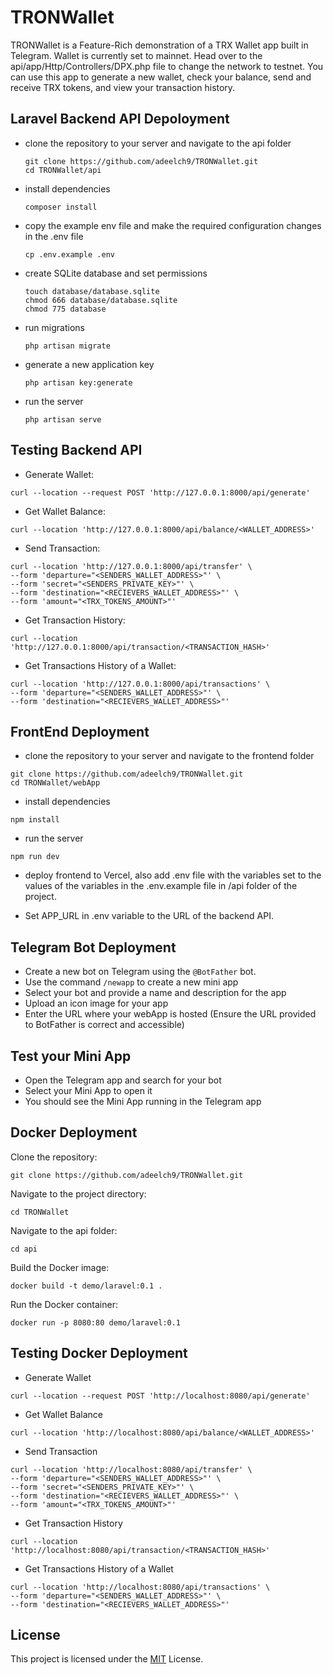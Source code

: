 # TRONWallet
TRONWallet is a Feature-Rich demonstration of a TRX Wallet app built in Telegram. Wallet is currently set to mainnet. Head over to the api/app/Http/Controllers/DPX.php file to change the network to testnet. You can use this app to generate a new wallet, check your balance, send and receive TRX tokens, and view your transaction history.

## Laravel Backend API Depoloyment
- clone the repository to your server and navigate to the api folder
  
  ```
  git clone https://github.com/adeelch9/TRONWallet.git
  cd TRONWallet/api
  ```

- install dependencies
  
  ```
  composer install
  ```

- copy the example env file and make the required configuration changes in the .env file
  
  ```
  cp .env.example .env
  ```

- create SQLite database and set permissions
  
  ```
  touch database/database.sqlite
  chmod 666 database/database.sqlite
  chmod 775 database
  ```

- run migrations
  
  ```
  php artisan migrate
  ```

- generate a new application key
  
  ```
  php artisan key:generate
  ```

- run the server
  
  ```
  php artisan serve
  ```

## Testing Backend API

  - Generate Wallet:
  
  ```
  curl --location --request POST 'http://127.0.0.1:8000/api/generate'
  ```

  - Get Wallet Balance:
  
  ```
  curl --location 'http://127.0.0.1:8000/api/balance/<WALLET_ADDRESS>'
  ```

  - Send Transaction:
  
  ```
  curl --location 'http://127.0.0.1:8000/api/transfer' \
--form 'departure="<SENDERS_WALLET_ADDRESS>"' \
--form 'secret="<SENDERS_PRIVATE_KEY>"' \
--form 'destination="<RECIEVERS_WALLET_ADDRESS>"' \
--form 'amount="<TRX_TOKENS_AMOUNT>"'
  ```

  - Get Transaction History:
  
  ```
  curl --location 'http://127.0.0.1:8000/api/transaction/<TRANSACTION_HASH>'
  ```

  - Get Transactions History of a Wallet:
  
  ```
  curl --location 'http://127.0.0.1:8000/api/transactions' \
--form 'departure="<SENDERS_WALLET_ADDRESS>"' \
--form 'destination="<RECIEVERS_WALLET_ADDRESS>"'
  ```


## FrontEnd Deployment

  - clone the repository to your server and navigate to the frontend folder
  
  ```
  git clone https://github.com/adeelch9/TRONWallet.git
  cd TRONWallet/webApp
  ```

  - install dependencies
  
  ```
  npm install
  ```

  - run the server
  
  ```
  npm run dev
  ```

  - deploy frontend to Vercel, also add .env file with the variables set to the values of the variables in the .env.example file in /api folder of the project.
  
  - Set APP_URL in .env variable to the URL of the backend API.
  
  
## Telegram Bot Deployment

  - Create a new bot on Telegram using the `@BotFather` bot.
  - Use the command `/newapp` to create a new mini app
  - Select your bot and provide a name and description for the app
  - Upload an icon image for your app
  - Enter the URL where your webApp is hosted (Ensure the URL provided to BotFather is correct and accessible)
  
## Test your Mini App

  - Open the Telegram app and search for your bot
  - Select your Mini App to open it
  - You should see the Mini App running in the Telegram app

## Docker Deployment

  Clone the repository:

  ```
  git clone https://github.com/adeelch9/TRONWallet.git
  ```

  Navigate to the project directory:

  ```
  cd TRONWallet
  ```

  Navigate to the api folder:

  ```
  cd api
  ```

  Build the Docker image:

  ```
  docker build -t demo/laravel:0.1 .
  ```

  Run the Docker container:

  ```
  docker run -p 8080:80 demo/laravel:0.1
  ```

## Testing Docker Deployment

  - Generate Wallet
  
  ```
  curl --location --request POST 'http://localhost:8080/api/generate'
  ```

  - Get Wallet Balance
  
  ```
  curl --location 'http://localhost:8080/api/balance/<WALLET_ADDRESS>'
  ```

  - Send Transaction
  
  ```
  curl --location 'http://localhost:8080/api/transfer' \
  --form 'departure="<SENDERS_WALLET_ADDRESS>"' \
  --form 'secret="<SENDERS_PRIVATE_KEY>"' \
  --form 'destination="<RECIEVERS_WALLET_ADDRESS>"' \
  --form 'amount="<TRX_TOKENS_AMOUNT>"'
  ```

  - Get Transaction History
  
  ```
  curl --location 'http://localhost:8080/api/transaction/<TRANSACTION_HASH>'
  ```

  - Get Transactions History of a Wallet
  
  ```
  curl --location 'http://localhost:8080/api/transactions' \
  --form 'departure="<SENDERS_WALLET_ADDRESS>"' \
  --form 'destination="<RECIEVERS_WALLET_ADDRESS>"'
  ```

  ## License

  This project is licensed under the [MIT](https://github.com/adeelch9/TRONWallet/blob/master/LICENSE) License.
